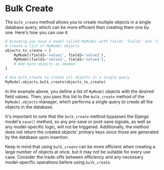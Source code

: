 # Bulk Create

The `bulk_create` method allows you to create multiple objects in a single database query, which can be more efficient than creating them one by one. Here's how you can use it:

```python
# Assuming you have a model called MyModel with fields 'field1' and 'field2'
# Create a list of MyModel objects
objects_to_create = [
    MyModel(field1='value1', field2='value2'),
    MyModel(field1='value3', field2='value4'),
    # Add more objects as needed
]

# Use bulk_create to create all objects in a single query
MyModel.objects.bulk_create(objects_to_create)
```

In the example above, you define a list of `MyModel` objects with the desired field values. Then, you pass this list to the `bulk_create` method of the `MyModel.objects` manager, which performs a single query to create all the objects in the database.

It's important to note that the `bulk_create` method bypasses the Django model's `save()` method, so any pre-save or post-save signals, as well as any model-specific logic, will not be triggered. Additionally, the method does not return the created objects' primary keys since those are generated by the database upon insertion.

Keep in mind that using `bulk_create` can be more efficient when creating a large number of objects at once, but it may not be suitable for every use case. Consider the trade-offs between efficiency and any necessary model-specific operations before using `bulk_create`.
